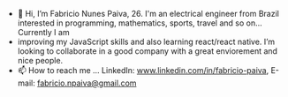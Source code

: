 - 👋 Hi, I’m Fabricio Nunes Paiva, 26. I'm an electrical engineer from Brazil interested in programming, mathematics, sports, travel and so on... Currently I am
-  improving my JavaScript skills and also learning react/react native. I’m looking to collaborate in a good company with a great enviorement and nice people.
- 📫 How to reach me ... LinkedIn: www.linkedin.com/in/fabricio-paiva, E-mail: fabricio.npaiva@gmail.com
